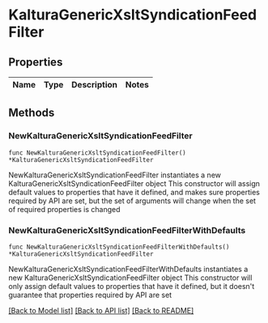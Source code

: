 # KalturaGenericXsltSyndicationFeedFilter

## Properties

Name | Type | Description | Notes
------------ | ------------- | ------------- | -------------

## Methods

### NewKalturaGenericXsltSyndicationFeedFilter

`func NewKalturaGenericXsltSyndicationFeedFilter() *KalturaGenericXsltSyndicationFeedFilter`

NewKalturaGenericXsltSyndicationFeedFilter instantiates a new KalturaGenericXsltSyndicationFeedFilter object
This constructor will assign default values to properties that have it defined,
and makes sure properties required by API are set, but the set of arguments
will change when the set of required properties is changed

### NewKalturaGenericXsltSyndicationFeedFilterWithDefaults

`func NewKalturaGenericXsltSyndicationFeedFilterWithDefaults() *KalturaGenericXsltSyndicationFeedFilter`

NewKalturaGenericXsltSyndicationFeedFilterWithDefaults instantiates a new KalturaGenericXsltSyndicationFeedFilter object
This constructor will only assign default values to properties that have it defined,
but it doesn't guarantee that properties required by API are set


[[Back to Model list]](../README.md#documentation-for-models) [[Back to API list]](../README.md#documentation-for-api-endpoints) [[Back to README]](../README.md)


